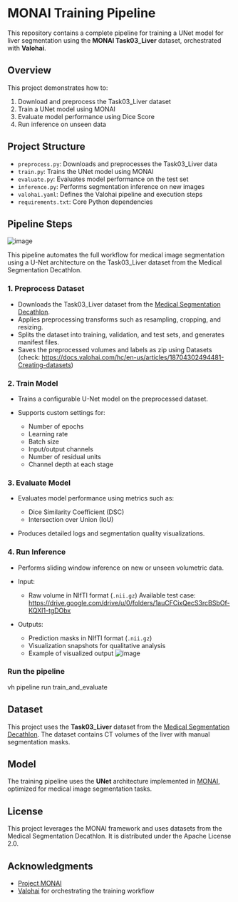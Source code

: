 # MONAI Training Pipeline

This repository contains a complete pipeline for training a UNet model for liver segmentation using the **MONAI Task03\_Liver** dataset, orchestrated with **Valohai**.

## Overview

This project demonstrates how to:

1. Download and preprocess the Task03\_Liver dataset
2. Train a UNet model using MONAI
3. Evaluate model performance using Dice Score
4. Run inference on unseen data

## Project Structure

* `preprocess.py`: Downloads and preprocesses the Task03\_Liver data
* `train.py`: Trains the UNet model using MONAI
* `evaluate.py`: Evaluates model performance on the test set
* `inference.py`: Performs segmentation inference on new images
* `valohai.yaml`: Defines the Valohai pipeline and execution steps
* `requirements.txt`: Core Python dependencies

## Pipeline Steps
![image](https://github.com/user-attachments/assets/bdf63043-771e-41b6-b250-6c85b2cd013c)

This pipeline automates the full workflow for medical image segmentation using a U-Net architecture on the Task03\_Liver dataset from the Medical Segmentation Decathlon.

### 1. **Preprocess Dataset**

* Downloads the Task03\_Liver dataset from the [Medical Segmentation Decathlon](http://medicaldecathlon.com/).
* Applies preprocessing transforms such as resampling, cropping, and resizing.
* Splits the dataset into training, validation, and test sets, and generates manifest files.
* Saves the preprocessed volumes and labels as zip using Datasets (check: https://docs.valohai.com/hc/en-us/articles/18704302494481-Creating-datasets)


### 2. **Train Model**

* Trains a configurable U-Net model on the preprocessed dataset.
* Supports custom settings for:

  * Number of epochs
  * Learning rate
  * Batch size
  * Input/output channels
  * Number of residual units
  * Channel depth at each stage

### 3. **Evaluate Model**

* Evaluates model performance using metrics such as:

  * Dice Similarity Coefficient (DSC)
  * Intersection over Union (IoU)
* Produces detailed logs and segmentation quality visualizations.

### 4. **Run Inference**

* Performs sliding window inference on new or unseen volumetric data.
* Input:
  * Raw volume in NIfTI format (`.nii.gz`)
   Available test case: https://drive.google.com/drive/u/0/folders/1auCFCixQecS3rcBSbOf-KQXI1-tgDObx

* Outputs:

  * Prediction masks in NIfTI format (`.nii.gz`)
  * Visualization snapshots for qualitative analysis
  * Example of visualized output
    ![image](https://github.com/user-attachments/assets/3f85fd01-26c1-4981-820f-fecd0ae46782)


### Run the pipeline
vh pipeline run train_and_evaluate

## Dataset

This project uses the **Task03\_Liver** dataset from the [Medical Segmentation Decathlon](http://medicaldecathlon.com/). The dataset contains CT volumes of the liver with manual segmentation masks.

## Model

The training pipeline uses the **UNet** architecture implemented in [MONAI](https://monai.io/), optimized for medical image segmentation tasks.

## License

This project leverages the MONAI framework and uses datasets from the Medical Segmentation Decathlon. It is distributed under the Apache License 2.0.

## Acknowledgments

* [Project MONAI](https://github.com/Project-MONAI/MONAI)
* [Valohai](https://valohai.com/) for orchestrating the training workflow

